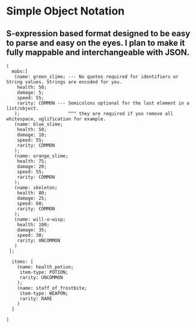 # Simple Object Notation
## S-expression based format designed to be easy to parse and easy on the eyes. I plan to make it fully mappable and interchangeable with JSON.

```
(
  mobs:[
   (name: green_slime; --- No quotes required for identifiers or String values, Strings are encoded for you.
    health: 50;
    damage: 5;
    speed: 55;
    rarity: COMMON --- Semicolons optional for the last element in a list/object. 
   );                  ^^^ they are required if you remove all whitespace, uglification for example.
   (name: blue_slime;
    health: 50;
    damage: 10;
    speed: 55;
    rarity: COMMON    
   );
   (name: orange_slime;
    health: 75;
    damage: 20;
    speed: 55;
    rarity: COMMON
   );
   (name: skeleton;
    health: 80;
    damage: 25;
    speed: 60;
    rarity: COMMON
   );
   (name: will-o-wisp;
    health: 100;
    damage: 35;
    speed: 30;
    rarity: UNCOMMON
   )
 ];
  
  items: [
    (name: health_potion;
     item-type: POTION;
     rarity: UNCOMMON
    );
    (name: staff_of_frostbite;
     item-type: WEAPON;
     rarity: RARE
    )
  ]
  
)
```
